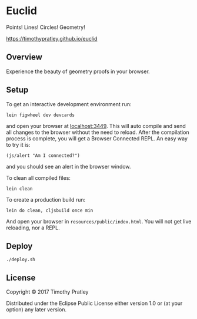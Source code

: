 # Euclid

Points! Lines! Circles! Geometry!

https://timothypratley.github.io/euclid

## Overview

Experience the beauty of geometry proofs in your browser.

## Setup

To get an interactive development environment run:

    lein figwheel dev devcards

and open your browser at [localhost:3449](http://localhost:3449/).
This will auto compile and send all changes to the browser without the
need to reload. After the compilation process is complete, you will
get a Browser Connected REPL. An easy way to try it is:

    (js/alert "Am I connected?")

and you should see an alert in the browser window.

To clean all compiled files:

    lein clean

To create a production build run:

    lein do clean, cljsbuild once min

And open your browser in `resources/public/index.html`. You will not
get live reloading, nor a REPL.

## Deploy

    ./deploy.sh

## License

Copyright © 2017 Timothy Pratley

Distributed under the Eclipse Public License either version 1.0 or (at your option) any later version.
